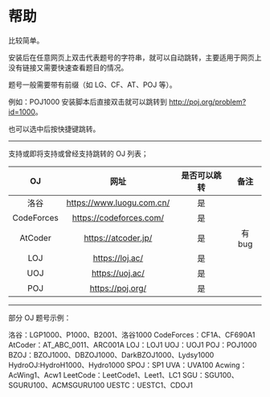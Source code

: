 # 帮助

比较简单。

安装后在任意网页上双击代表题号的字符串，就可以自动跳转，主要适用于网页上没有链接又需要快速查看题目的情况。

题号一般需要带有前缀（如 LG、CF、AT、POJ 等）。

例如：POJ1000 安装脚本后直接双击就可以跳转到 <http://poj.org/problem?id=1000>。

也可以选中后按快捷键跳转。

---

支持或即将支持或曾经支持跳转的 OJ 列表；

|OJ|网址|是否可以跳转|备注|
|:-:|:-:|:-:|:-:|
|洛谷|<https://www.luogu.com.cn/>|是| |
|CodeForces|<https://codeforces.com/>|是| |
|AtCoder|<https://atcoder.jp/>|是|有 bug|
|LOJ|<https://loj.ac/>|是| |
|UOJ|<https://uoj.ac/>|是| |
|POJ|<https://poj.org/>|是| |

---

部分 OJ 题号示例：

洛谷：LGP1000、P1000、B2001、洛谷1000
CodeForces：CF1A、CF690A1
AtCoder：AT_ABC_0011、ARC001A
LOJ：LOJ1
UOJ：UOJ1
POJ：POJ1000
BZOJ：BZOJ1000、DBZOJ1000、DarkBZOJ1000、Lydsy1000
HydroOJ:HydroH1000、Hydro1000
SPOJ：SP1
UVA：UVA100
Acwing：AcWing1、Acw1
LeetCode：LeetCode1、Leet1、LC1
SGU：SGU100、SGURU100、ACMSGURU100
UESTC：UESTC1、CDOJ1
